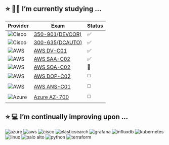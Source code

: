 <!--
**dmonagh4n/dmonagh4n** is a ✨ _special_ ✨ repository because its `README.md` (this file) appears on your GitHub profile.

Here are some ideas to get you started:

- 🔭 I’m currently working on ...
- 🌱 I’m currently learning ...
- 👯 I’m looking to collaborate on ...
- 🤔 I’m looking for help with ...
- 💬 Ask me about ...
- 📫 How to reach me: ...
- 😄 Pronouns: ...
- ⚡ Fun fact: ...
-->

:star: :student: I’m currently studying ...
---

| Provider                                                                                                   | Exam                                                                                                            | Status                 |
|------------------------------------------------------------------------------------------------------------|-----------------------------------------------------------------------------------------------------------------|------------------------|
| ![Cisco](https://img.shields.io/badge/Cisco-informational?style=flat&logo=cisco&logoColor=white&color=1BA0D7)  | [350-901(DEVCOR)](https://www.credly.com/badges/12d4ec0b-3077-4892-b1cf-bc20901e2d60/public_url)                                   | :white_check_mark:     |
| ![Cisco](https://img.shields.io/badge/Cisco-informational?style=flat&logo=cisco&logoColor=white&color=1BA0D7)  | [300-635(DCAUTO)](https://www.credly.com/badges/1bed7b96-7d72-4d6f-8cc7-27a26b15b425/public_url)                                | :white_check_mark:     |
| ![AWS](https://img.shields.io/badge/AWS-informational?style=flat&logo=amazonaws&logoColor=white&color=FF9900) | [AWS DV-C01](https://www.credly.com/badges/2adca60b-9496-4a16-97a0-dad7542ceaf5/public_url)                               | :white_check_mark:     |
| ![AWS](https://img.shields.io/badge/AWS-informational?style=flat&logo=amazonaws&logoColor=white&color=FF9900) | [AWS SAA-C02](https://aws.amazon.com/certification/certified-solutions-architect-associate/)                    | :white_check_mark:     |
| ![AWS](https://img.shields.io/badge/AWS-informational?style=flat&logo=amazonaws&logoColor=white&color=FF9900) | [AWS SOA-C02](https://aws.amazon.com/certification/certified-sysops-admin-associate/)                           | :small_orange_diamond: |
| ![AWS](https://img.shields.io/badge/AWS-informational?style=flat&logo=amazonaws&logoColor=white&color=FF9900) | [AWS DOP-C02](https://aws.amazon.com/certification/certified-devops-engineer-professional/)                     | :white_medium_square:  |
| ![AWS](https://img.shields.io/badge/AWS-informational?style=flat&logo=amazonaws&logoColor=white&color=FF9900) | [AWS ANS-C01](https://aws.amazon.com/certification/certified-advanced-networking-specialty/?ch=sec&sec=rmg&d=1) | :white_medium_square:  |
| ![Azure](https://img.shields.io/badge/Azure-informational?style=flat&logo=microsoftazure&logoColor=white&color=0078D4) | [Azure AZ-700](https://learn.microsoft.com/en-us/credentials/certifications/exams/az-700/) | :white_medium_square:  |

:star: :computer: I’m continually improving upon ...
---

<p>
  <img src="https://img.shields.io/badge/Azure-informational?style=flat&logo=microsoftazure&logoColor=white&color=0078D4" alt="azure" /> 
  <img src="https://img.shields.io/badge/AWS-informational?style=flat&logo=amazonaws&logoColor=white&color=FF9900" alt="aws" />
  <img src="https://img.shields.io/badge/Cisco-informational?style=flat&logo=cisco&logoColor=white&color=1BA0D7" alt="cisco" />
  <img src="https://img.shields.io/badge/ElasticSearch-informational?style=flat&logo=elasticsearch&logoColor=white&color=005571" alt="elasticsearch" />
  <img src="https://img.shields.io/badge/Grafana-informational?style=flat&logo=grafana&logoColor=white&color=F46800" alt="grafana" />
  <img src="https://img.shields.io/badge/InfluxDB-informational?style=flat&logo=influxdb&logoColor=white&color=22ADF6" alt="influxdb" />
  <img src="https://img.shields.io/badge/Kubernetes-informational?style=flat&logo=kubernetes&logoColor=white&color=326CE5" alt="kubernetes" />
  <img src="https://img.shields.io/badge/Linux-informational?style=flat&logo=linux&logoColor=white&color=FCC624" alt="linux" />
  <img src="https://img.shields.io/badge/Palo_Alto-informational?style=flat&logo=paloaltonetworks&logoColor=white&color=F04E23" alt="palo alto" />
  <img src="https://img.shields.io/badge/Python-informational?style=flat&logo=python&logoColor=white&color=ffdd54" alt="python" />
  <img src="https://img.shields.io/badge/Terraform-informational?style=flat&logo=terraform&logoColor=white&color=844FBA" alt="terraform" />
</p>
